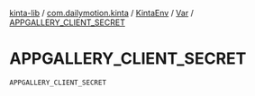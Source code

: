 [kinta-lib](../../../index.md) / [com.dailymotion.kinta](../../index.md) / [KintaEnv](../index.md) / [Var](index.md) / [APPGALLERY_CLIENT_SECRET](./-a-p-p-g-a-l-l-e-r-y_-c-l-i-e-n-t_-s-e-c-r-e-t.md)

# APPGALLERY_CLIENT_SECRET

`APPGALLERY_CLIENT_SECRET`